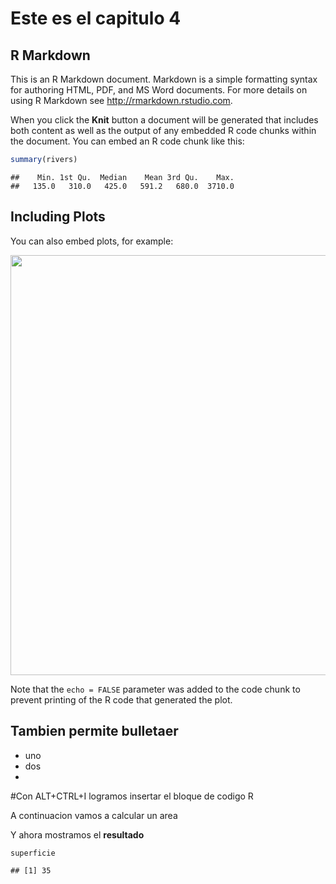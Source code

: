 # Este es el capitulo 4



## R Markdown

This is an R Markdown document. Markdown is a simple formatting syntax for authoring HTML, PDF, and MS Word documents. For more details on using R Markdown see <http://rmarkdown.rstudio.com>.

When you click the **Knit** button a document will be generated that includes both content as well as the output of any embedded R code chunks within the document. You can embed an R code chunk like this:


```r
summary(rivers)
```

```
##    Min. 1st Qu.  Median    Mean 3rd Qu.    Max. 
##   135.0   310.0   425.0   591.2   680.0  3710.0
```

## Including Plots

You can also embed plots, for example:

<img src="04-ejemplo1_markdown_files/figure-html/pressure-1.png" width="672" />

Note that the `echo = FALSE` parameter was added to the code chunk to prevent printing of the R code that generated the plot.


## Tambien permite bulletaer

* uno
* dos
* 

#Con ALT+CTRL+I logramos insertar el bloque de codigo R

A continuacion vamos a calcular un area



Y ahora mostramos el **resultado**


```r
superficie
```

```
## [1] 35
```





